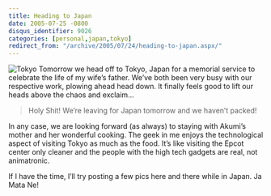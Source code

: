 ```yaml
---
title: Heading to Japan
date: 2005-07-25 -0800
disqus_identifier: 9026
categories: [personal,japan,tokyo]
redirect_from: "/archive/2005/07/24/heading-to-japan.aspx/"
---
```


![Tokyo](https://haacked.com/images/TokyoAtNight.jpg) Tomorrow we head
off to Tokyo, Japan for a memorial service to celebrate the life of my
wife’s father. We’ve both been very busy with our respective work,
plowing ahead head down. It finally feels good to lift our heads above
the chaos and exclaim...

> Holy Shit! We’re leaving for Japan tomorrow and we haven’t packed!

In any case, we are looking forward (as always) to staying with Akumi’s
mother and her wonderful cooking. The geek in me enjoys the
technological aspect of visiting Tokyo as much as the food. It’s like
visiting the Epcot center only cleaner and the people with the high tech
gadgets are real, not animatronic.

If I have the time, I’ll try posting a few pics here and there while in
Japan. Ja Mata Ne!

